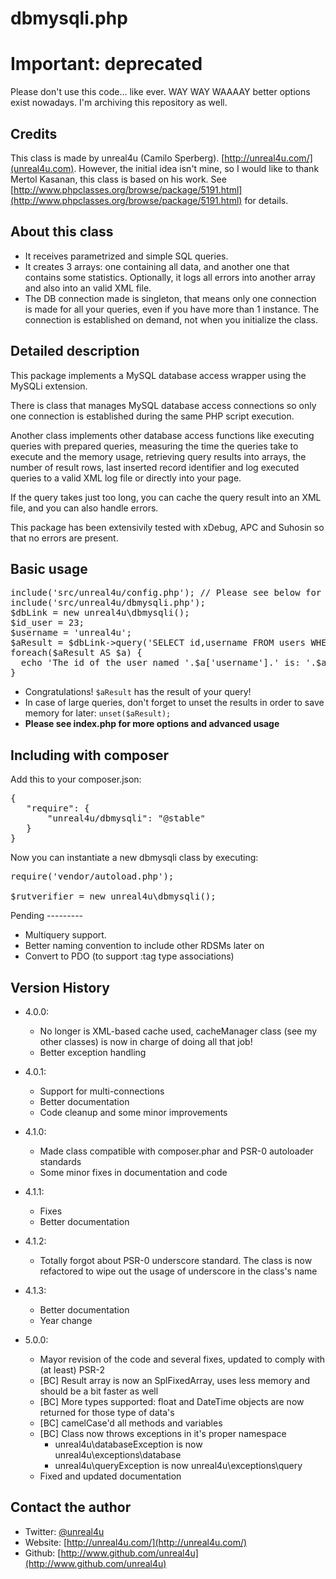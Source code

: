 dbmysqli.php
======

# Important: deprecated

Please don't use this code... like ever. WAY WAY WAAAAY better options exist nowadays. I'm archiving this repository as well.


Credits
--------

This class is made by unreal4u (Camilo Sperberg). [http://unreal4u.com/](unreal4u.com). However, the initial idea isn't
mine, so I would like to thank Mertol Kasanan, this class is based on his work.
See [http://www.phpclasses.org/browse/package/5191.html](http://www.phpclasses.org/browse/package/5191.html) for details.

About this class
--------

* It receives parametrized and simple SQL queries.
* It creates 3 arrays: one containing all data, and another one that contains some statistics. Optionally, it logs all errors into another array and also into an valid XML file.
* The DB connection made is singleton, that means only one connection is made for all your queries, even if you have more than 1 instance. The connection is established on demand, not when you initialize the class.

Detailed description
---------

This package implements a MySQL database access wrapper using the MySQLi extension.

There is class that manages MySQL database access connections so only one connection is established during the same PHP script execution.

Another class implements other database access functions like executing queries with prepared queries, measuring the time the queries take to execute and the memory usage, retrieving query results into arrays, the number of result rows, last inserted record identifier and log executed queries to a valid XML log file or directly into your page.

If the query takes just too long, you can cache the query result into an XML file, and you can also handle errors.

This package has been extensivily tested with xDebug, APC and Suhosin so that no errors are present.

Basic usage
----------

<pre>include('src/unreal4u/config.php'); // Please see below for explanation
include('src/unreal4u/dbmysqli.php');
$dbLink = new unreal4u\dbmysqli();
$id_user = 23;
$username = 'unreal4u';
$aResult = $dbLink->query('SELECT id,username FROM users WHERE id = ? AND username = ?',$id_user,$username);
foreach($aResult AS $a) {
  echo 'The id of the user named '.$a['username'].' is: '.$a['id']."\n";
}
</pre>
* Congratulations! <code>$aResult</code> has the result of your query!
* In case of large queries, don't forget to unset the results in order to save memory for later: <code>unset($aResult);</code>
* **Please see index.php for more options and advanced usage**

Including with composer
---------

Add this to your composer.json:
<pre>
{
   "require": {
       "unreal4u/dbmysqli": "@stable"
   }
}
</pre>

Now you can instantiate a new dbmysqli class by executing:

<pre>
require('vendor/autoload.php');

$rutverifier = new unreal4u\dbmysqli();
</pre>

Pending ---------
* Multiquery support.
* Better naming convention to include other RDSMs later on
* Convert to PDO (to support :tag type associations)

Version History
----------

* 4.0.0:
    * No longer is XML-based cache used, cacheManager class (see my other classes) is now in charge of doing all that job!
    * Better exception handling
* 4.0.1:
    * Support for multi-connections
    * Better documentation
    * Code cleanup and some minor improvements
* 4.1.0:
    * Made class compatible with composer.phar and PSR-0 autoloader standards
    * Some minor fixes in documentation and code
* 4.1.1:
    * Fixes
    * Better documentation
* 4.1.2:
    * Totally forgot about PSR-0 underscore standard. The class is now refactored to wipe out the usage of underscore in the class's name
* 4.1.3:
    * Better documentation
    * Year change

* 5.0.0:
    * Mayor revision of the code and several fixes, updated to comply with (at least) PSR-2
    * [BC] Result array is now an SplFixedArray, uses less memory and should be a bit faster as well
    * [BC] More types supported: float and DateTime objects are now returned for those type of data's
    * [BC] camelCase'd all methods and variables
    * [BC] Class now throws exceptions in it's proper namespace
        * unreal4u\databaseException is now unreal4u\exceptions\database
        * unreal4u\queryException is now unreal4u\exceptions\query
    * Fixed and updated documentation

Contact the author
-------

* Twitter: [@unreal4u](http://twitter.com/unreal4u)
* Website: [http://unreal4u.com/](http://unreal4u.com/)
* Github:  [http://www.github.com/unreal4u](http://www.github.com/unreal4u)
